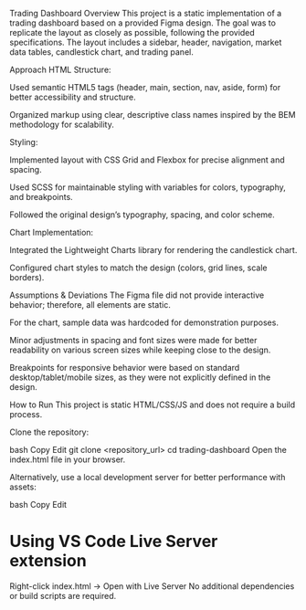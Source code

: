 Trading Dashboard
Overview
This project is a static implementation of a trading dashboard based on a provided Figma design. The goal was to replicate the layout as closely as possible, following the provided specifications. The layout includes a sidebar, header, navigation, market data tables, candlestick chart, and trading panel.

Approach
HTML Structure:

Used semantic HTML5 tags (header, main, section, nav, aside, form) for better accessibility and structure.

Organized markup using clear, descriptive class names inspired by the BEM methodology for scalability.

Styling:

Implemented layout with CSS Grid and Flexbox for precise alignment and spacing.

Used SCSS for maintainable styling with variables for colors, typography, and breakpoints.

Followed the original design’s typography, spacing, and color scheme.

Chart Implementation:

Integrated the Lightweight Charts library for rendering the candlestick chart.

Configured chart styles to match the design (colors, grid lines, scale borders).

Assumptions & Deviations
The Figma file did not provide interactive behavior; therefore, all elements are static.

For the chart, sample data was hardcoded for demonstration purposes.

Minor adjustments in spacing and font sizes were made for better readability on various screen sizes while keeping close to the design.

Breakpoints for responsive behavior were based on standard desktop/tablet/mobile sizes, as they were not explicitly defined in the design.

How to Run
This project is static HTML/CSS/JS and does not require a build process.

Clone the repository:

bash
Copy
Edit
git clone <repository_url>
cd trading-dashboard
Open the index.html file in your browser.

Alternatively, use a local development server for better performance with assets:

bash
Copy
Edit

# Using VS Code Live Server extension

Right-click index.html → Open with Live Server
No additional dependencies or build scripts are required.
